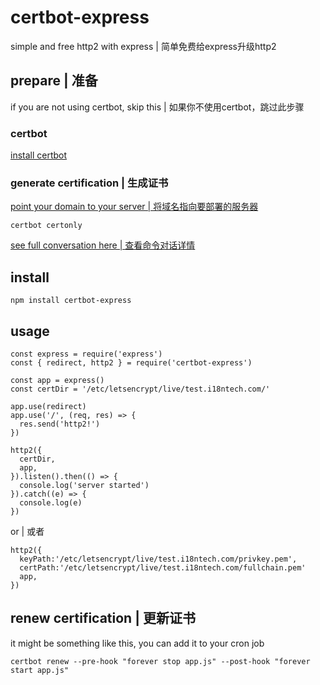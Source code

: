 # certbot-express

simple and free http2 with express | 简单免费给express升级http2

## prepare  | 准备

if you are not using certbot, skip this | 如果你不使用certbot，跳过此步骤 

### certbot

[install certbot](./docs/install-certbot.md)

### generate certification | 生成证书

[point your domain to your server | 将域名指向要部署的服务器](./docs/point-domain-to-server.md)

```
certbot certonly

```
[see full conversation here | 查看命令对话详情](./docs/generate-certification-certonly.md)

## install

```
npm install certbot-express
```

## usage

```
const express = require('express')
const { redirect, http2 } = require('certbot-express')

const app = express()
const certDir = '/etc/letsencrypt/live/test.i18ntech.com/'

app.use(redirect)
app.use('/', (req, res) => {
  res.send('http2!')
})

http2({
  certDir,
  app,
}).listen().then(() => {
  console.log('server started')
}).catch((e) => {
  console.log(e)
})

```

or  | 或者

```
http2({
  keyPath:'/etc/letsencrypt/live/test.i18ntech.com/privkey.pem',
  certPath:'/etc/letsencrypt/live/test.i18ntech.com/fullchain.pem'
  app,
})
```

## renew certification | 更新证书

it might be something like this, you can add it to your cron job

```
certbot renew --pre-hook "forever stop app.js" --post-hook "forever start app.js"
```